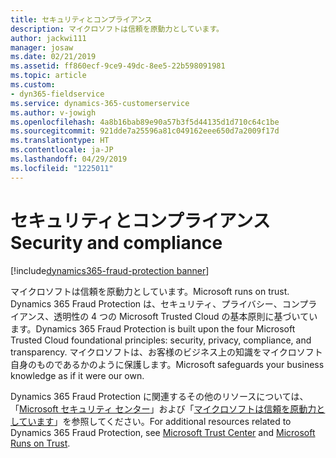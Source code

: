 ```yaml
---
title: セキュリティとコンプライアンス
description: マイクロソフトは信頼を原動力としています。
author: jackwi111
manager: josaw
ms.date: 02/21/2019
ms.assetid: ff860ecf-9ce9-49dc-8ee5-22b598091981
ms.topic: article
ms.custom:
- dyn365-fieldservice
ms.service: dynamics-365-customerservice
ms.author: v-jowigh
ms.openlocfilehash: 4a8b16bab89e90a57b3f5d44135d1d710c64c1be
ms.sourcegitcommit: 921dde7a25596a81c049162eee650d7a2009f17d
ms.translationtype: HT
ms.contentlocale: ja-JP
ms.lasthandoff: 04/29/2019
ms.locfileid: "1225011"
---
```

#  <a name="security-and-compliance"></a><span data-ttu-id="3d450-103">セキュリティとコンプライアンス</span><span class="sxs-lookup"><span data-stu-id="3d450-103">Security and compliance</span></span>
[!include[dynamics365-fraud-protection banner](../../includes/dynamics365-fraud-protection.md)]






<span data-ttu-id="3d450-104">マイクロソフトは信頼を原動力としています。</span><span class="sxs-lookup"><span data-stu-id="3d450-104">Microsoft runs on trust.</span></span> <span data-ttu-id="3d450-105">Dynamics 365 Fraud Protection は、セキュリティ、プライバシー、コンプライアンス、透明性の 4 つの Microsoft Trusted Cloud の基本原則に基づいています。</span><span class="sxs-lookup"><span data-stu-id="3d450-105">Dynamics 365 Fraud Protection is built upon the four Microsoft Trusted Cloud foundational principles: security, privacy, compliance, and transparency.</span></span> <span data-ttu-id="3d450-106">マイクロソフトは、お客様のビジネス上の知識をマイクロソフト自身のものであるかのように保護します。</span><span class="sxs-lookup"><span data-stu-id="3d450-106">Microsoft safeguards your business knowledge as if it were our own.</span></span>

<span data-ttu-id="3d450-107">Dynamics 365 Fraud Protection に関連するその他のリソースについては、「[Microsoft セキュリティ センター](https://www.microsoft.com/trustcenter/default.aspx)」および「[マイクロソフトは信頼を原動力としています](https://www.microsoft.com/en-us/legal/compliance/integrity)」を参照してください。</span><span class="sxs-lookup"><span data-stu-id="3d450-107">For additional resources related to Dynamics 365 Fraud Protection, see [Microsoft Trust Center](https://www.microsoft.com/trustcenter/default.aspx) and [Microsoft Runs on Trust](https://www.microsoft.com/en-us/legal/compliance/integrity).</span></span>
